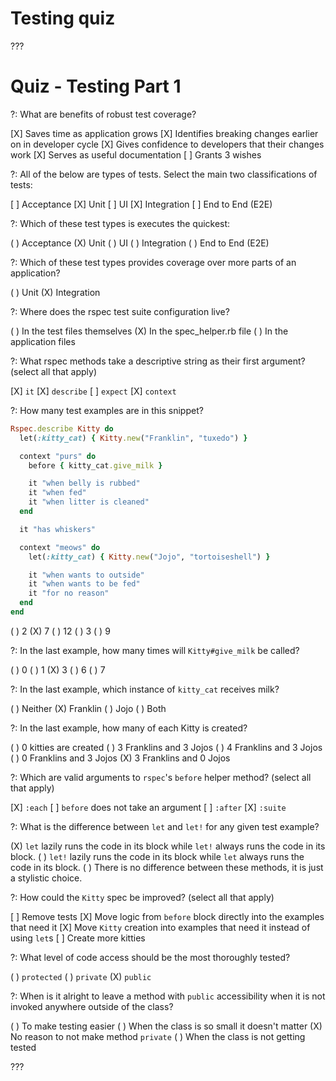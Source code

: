 # Testing quiz

???

# Quiz - Testing Part 1

?: What are benefits of robust test coverage?

[X] Saves time as application grows
[X] Identifies breaking changes earlier on in developer cycle
[X] Gives confidence to developers that their changes work
[X] Serves as useful documentation
[ ] Grants 3 wishes

?: All of the below are types of tests. Select the main two classifications of tests:

[ ] Acceptance
[X] Unit
[ ] UI
[X] Integration
[ ] End to End (E2E)

?: Which of these test types is executes the quickest:

( ) Acceptance
(X) Unit
( ) UI
( ) Integration
( ) End to End (E2E)

?: Which of these test types provides coverage over more parts of an application?

( ) Unit
(X) Integration

?: Where does the rspec test suite configuration live?

( ) In the test files themselves
(X) In the spec_helper.rb file
( ) In the application files

?: What rspec methods take a descriptive string as their first argument? (select all that apply)

[X] `it`
[X] `describe`
[ ] `expect`
[X] `context`

?: How many test examples are in this snippet?

```ruby
Rspec.describe Kitty do
  let(:kitty_cat) { Kitty.new("Franklin", "tuxedo") }

  context "purs" do
    before { kitty_cat.give_milk }

    it "when belly is rubbed"
    it "when fed"
    it "when litter is cleaned"
  end

  it "has whiskers"

  context "meows" do
    let(:kitty_cat) { Kitty.new("Jojo", "tortoiseshell") }

    it "when wants to outside"
    it "when wants to be fed"
    it "for no reason"
  end
end
```

( ) 2
(X) 7
( ) 12
( ) 3
( ) 9

?: In the last example, how many times will `Kitty#give_milk` be called?

( ) 0
( ) 1
(X) 3
( ) 6
( ) 7

?: In the last example, which instance of `kitty_cat` receives milk?

( ) Neither
(X) Franklin
( ) Jojo
( ) Both

?: In the last example, how many of each Kitty is created?

( ) 0 kitties are created
( ) 3 Franklins and 3 Jojos
( ) 4 Franklins and 3 Jojos
( ) 0 Franklins and 3 Jojos
(X) 3 Franklins and 0 Jojos

?: Which are valid arguments to `rspec`'s `before` helper method? (select all that apply)

[X] `:each`
[ ] `before` does not take an argument
[ ] `:after`
[X] `:suite`

?: What is the difference between `let` and `let!` for any given test example?

(X) `let` lazily runs the code in its block while `let!` always runs the code in its block.
( ) `let!` lazily runs the code in its block while `let` always runs the code in its block.
( ) There is no difference between these methods, it is just a stylistic choice.

?: How could the `Kitty` spec be improved? (select all that apply)

[ ] Remove tests
[X] Move logic from `before` block directly into the examples that need it
[X] Move `Kitty` creation into examples that need it instead of using `let`s
[ ] Create more kitties

?: What level of code access should be the most thoroughly tested?

( ) `protected`
( ) `private`
(X) `public`

?: When is it alright to leave a method with `public` accessibility when it is not invoked anywhere outside of the class?

( ) To make testing easier
( ) When the class is so small it doesn't matter
(X) No reason to not make method `private`
( ) When the class is not getting tested

???
